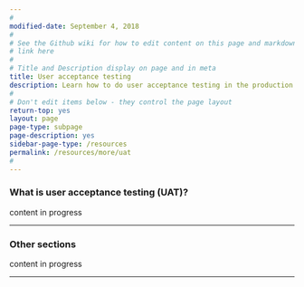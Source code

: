 ```yaml
---
#
modified-date: September 4, 2018
#
# See the Github wiki for how to edit content on this page and markdown styles you can use:
# link here
#
# Title and Description display on page and in meta
title: User acceptance testing
description: Learn how to do user acceptance testing in the production environment.
#
# Don't edit items below - they control the page layout
return-top: yes
layout: page
page-type: subpage
page-description: yes
sidebar-page-type: /resources
permalink: /resources/more/uat
#
---
```


### What is user acceptance testing (UAT)?

content in progress

<hr>

### Other sections

content in progress


<hr>
